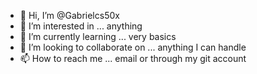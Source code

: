 - 👋 Hi, I’m @Gabrielcs50x
- 👀 I’m interested in ... anything
- 🌱 I’m currently learning ... very basics
- 💞️ I’m looking to collaborate on ... anything I can handle
- 📫 How to reach me ... email or through my git account

<!---
Gabrielcs50x/Gabrielcs50x is a ✨ special ✨ repository because its `README.md` (this file) appears on your GitHub profile.
You can click the Preview link to take a look at your changes.
--->
